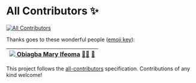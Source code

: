 # All Contributors ✨

[![All Contributors](https://img.shields.io/badge/all_contributors-1-orange.svg?style=flat-square)](./#contributors-)

Thanks goes to these wonderful people \([emoji key](https://allcontributors.org/docs/en/emoji-key)\):

| [![](https://avatars.githubusercontent.com/u/45185388?v=4?s=100) **Obiagba Mary Ifeoma**](https://github.com/Ifycode) [🧑‍🏫](./#mentoring-Ifycode) [📖](https://github.com/GADS-teams/doc/commits?author=Ifycode) |
| :--- |


This project follows the [all-contributors](https://github.com/all-contributors/all-contributors) specification. Contributions of any kind welcome!

